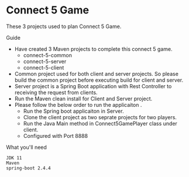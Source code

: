 # Connect 5 Game 

These 3 projects used to plan Connect 5 Game. 

Guide
- Have created 3 Maven projects to complete this connect 5 game.
	- connect-5-common
	- connect-5-server
	- connect-5-client
- Common project used for both client and server projects. So please build the common project before executing build for client and server.
- Server project is a Spring Boot application with Rest Controller to receiving the request from clients.
- Run the Maven clean install for Client and Server project.
- Please follow the below order to run the applicaiton .
	- Run the Spring boot applicaiton in Server.
	- Clone the client project as two seprate projects for two players.
	- Run the Java Main method in Connect5GamePlayer class under client.
	- Configured with Port 8888

What you'll need

    JDK 11
    Maven
    spring-boot 2.4.4

